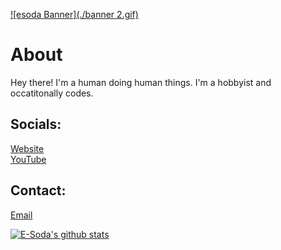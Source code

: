 [![esoda Banner](./banner 2.gif)](https://esoda.ga)
# About
Hey there! I'm a human doing human things. I'm a hobbyist and occatitonally codes. 

## Socials:
[Website](https://esoda.ga) <br> [YouTube](https://www.youtube.com/channel/UCdamHTyE-YUIR8mvbUYPbCw)

## Contact:
[Email](mailto:hello@esoda.ga)

[![E-Soda's github stats](https://github-readme-stats.vercel.app/api?username=E-Soda&theme=graywhite&show_icons=true)](https://github.com/anuraghazra/github-readme-stats)
